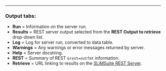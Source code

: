 ---

### Output tabs:
* **Run** = Information on the server run.
* **Results** = REST server output selected from the **REST Output to retrieve** drop-down list.
* **Log** = Log for server run, converted to data table.
* **Warnings** = Any warnings or error messages returned by server.
* **Help** = Server docstring.
* **REST** = Summary of REST `&rest=outfmt` information.
* **Retrieve** = URL linking to results on the [SLiMSuite REST Server](http://rest.slimsuite.unsw.edu.au).
